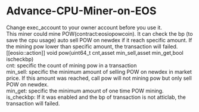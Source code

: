 # Advance-CPU-Miner-on-EOS

Change exec_account to your owner account before you use it.  
This miner could mine POW(contract:eosiopowcoin). It can check the bp (to save the cpu usage) auto sell POW on newdex if it reach specific amount. If the mining pow lower than specific amount, the transaction will failed.  
[[eosio::action]] void pow(uint64_t cnt,asset min_sell,asset min_get,bool ischeckbp)  
cnt: specific the count of mining pow in a transaction  
min_sell: specific the minimum amount of selling POW on newdex in market price. If this amount was reached, call pow will not mining pow but only sell POW on newdex.  
min_get: specific the minimum amount of one time POW mining.  
is_checkbp: If it was enabled and the bp of transaction is not atticlab, the transaction will failed.  
